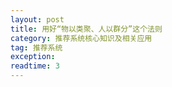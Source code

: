 ```yaml
---
layout: post
title: 用好“物以类聚、人以群分”这个法则
category: 推荐系统核心知识及相关应用
tag: 推荐系统
exception: 
readtime: 3
---
```


